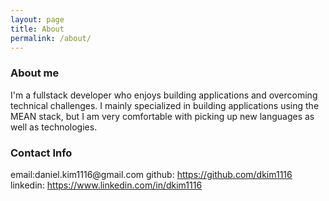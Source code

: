 ```yaml
---
layout: page
title: About
permalink: /about/
---
```

<h3>About me</h3>
I'm a fullstack developer who enjoys building applications
and overcoming technical challenges. I mainly specialized in
building applications using the MEAN stack, but I am very 
comfortable with picking up new languages as well as technologies.

<h3>Contact Info</h3>
email:daniel.kim1116@gmail.com
github: <a href='https://github.com/dkim1116'>https://github.com/dkim1116</a>
linkedin: <a href='https://www.linkedin.com/in/dkim1116'>https://www.linkedin.com/in/dkim1116</a>